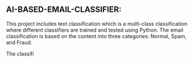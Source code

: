 AI-BASED-EMAIL-CLASSIFIER:
--------------------
This project includes text classification which is a multi-class classification where different classifiers are trained and tested using Python. The email classification is based on the content into three categories: Normal, Spam, and Fraud.

The classifi